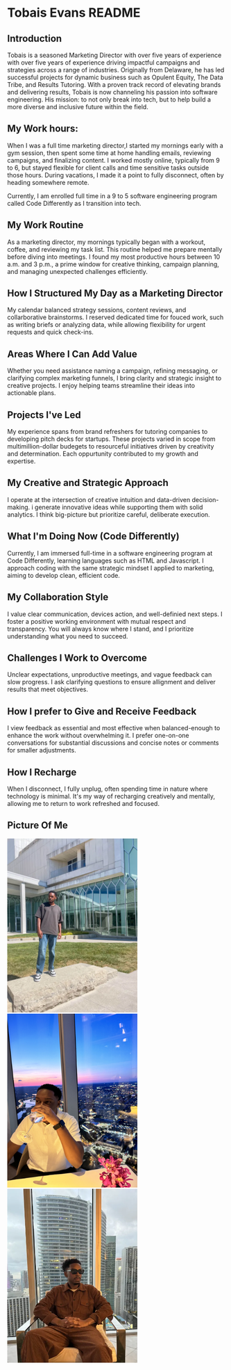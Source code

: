 # Tobais Evans README

## Introduction

Tobais is a seasoned Marketing Director with over five years of experience with over five years of experience driving impactful campaigns and strategies across a range of industries. Originally from Delaware, he has led successful projects for dynamic business such as Opulent Equity, The Data Tribe, and Results Tutoring. With a proven track record of elevating brands and delivering results, Tobais is now channeling his passion into software engineering. His mission: to not only break into tech, but to help build a more diverse and inclusive future within the field.

## My Work hours:

When I was a full time marketing director,I started my mornings early with a gym session, then spent some time at home handling emails, reviewing campaigns, and finalizing content. I worked mostly online, typically from 9 to 6, but stayed flexible for client calls and time sensitive tasks outside those hours. During vacations, I made it a point to fully disconnect, often by heading somewhere remote.

Currently, I am enrolled full time in a 9 to 5 software engineering program called Code Differently as I transition into tech.

## My Work Routine

As a marketing director, my mornings typically began with a workout, coffee, and reviewing my task list. This routine helped me prepare mentally before diving into meetings. I found my most productive hours between 10 a.m. and 3 p.m., a prime window for creative thinking, campaign planning, and managing unexpected challenges efficiently.

## How I Structured My Day as a Marketing Director

My calendar balanced strategy sessions, content reviews, and collarborative brainstorms. I reserved dedicated time for fouced work, such as writing briefs or analyzing data, while allowing flexibility for urgent requests and quick check-ins.

## Areas Where I Can Add Value
Whether you need assistance naming a campaign, refining messaging, or clarifying complex marketing funnels, I bring clarity and strategic insight to creative projects. I enjoy helping teams streamline their ideas into actionable plans.

## Projects I've Led

My experience spans from brand refreshers for tutoring companies to developing pitch decks for startups. These projects varied in scope from multimillion-dollar budegets to resourceful initiatives driven by creativity and determination. Each oppurtunity contributed to my growth and expertise.

## My Creative and Strategic Approach

I operate at the intersection of creative intuition and data-driven decision-making. i generate innovative ideas while supporting them with solid analytics. I think big-picture but prioritize careful, deliberate execution.

## What I'm Doing Now (Code Differently)

Currently, I am immersed full-time in a software engineering program at Code Differently, learning languages such as HTML and Javascript. I approach coding with the same strategic mindset I applied to marketing, aiming to develop clean, efficient code.

## My Collaboration Style

I value clear communication, devices action, and well-definied next steps. I foster a positive working environment with mutual respect and transparency. You will always know where I stand, and I prioritize understanding what you need to succeed.

## Challenges I Work to Overcome

Unclear expectations, unproductive meetings, and vague feedback can slow progress. I ask clarifying questions to ensure allignment and deliver results that meet objectives.

## How I prefer to Give and Receive Feedback

I view feedback as essential and most effective when balanced-enough to enhance the work without overwhelming it. I prefer one-on-one conversations for substantial discussions and concise notes or comments for smaller adjustments.

## How I Recharge

When I disconnect, I fully unplug, often spending time in nature where technology is minimal. It's my way of recharging creatively and mentally, allowing me to return to work refreshed and focused.

## Picture Of Me

<img src="images/IMG_4912.png" height=400><img src="images/IMG_1246.JPG" height=400><img src="images/IMG_6392.png" height=400>
